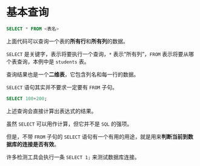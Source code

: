 # 基本查询

```sql
SELECT * FROM <表名>
```

上面代码可以查询一个表的**所有行**和**所有列**的数据。

`SELECT` 是关键字，表示将要执行一个查询，`*` 表示“所有列”，`FROM` 表示将要从哪个表查询，本例中是 `students` 表。

查询结果也是一个**二维表**，它包含列名和每一行的数据。

`SELECT` 语句其实并不要求一定要有 `FROM` 子句。

```sql
SELECT 100+200;
```

上述查询会直接计算出表达式的结果。

虽然 `SELECT` 可以用作计算，但它并不是 `SQL` 的强项。

但是，不带 `FROM` 子句的 `SELECT` 语句有一个有用的用途，就是用来**判断当前到数据库的连接是否有效**。

许多检测工具会执行一条 `SELECT 1;` 来测试数据库连接。
